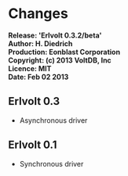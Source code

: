 Changes
=======

**Release: 'Erlvolt 0.3.2/beta'**  
**Author: H. Diedrich**  
**Production: Eonblast Corporation**  
**Copyright: (c) 2013 VoltDB, Inc**  
**Licence: MIT**  
**Date: Feb 02 2013**  


Erlvolt 0.3  
-----------
* Asynchronous driver   

Erlvolt 0.1  
-----------  
* Synchronous driver  
